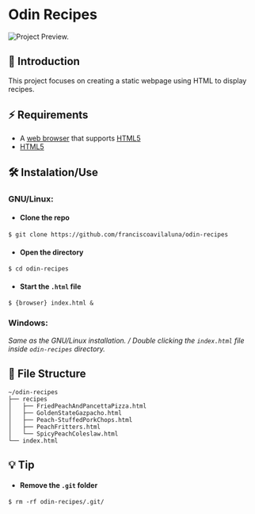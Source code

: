 # Odin Recipes

![Project Preview.](/git-images/img01 "This is a sample image.")


## 📖 Introduction
This project focuses on creating a static webpage using HTML to display recipes.

## ⚡️ Requirements
- A [web browser](https://en.wikipedia.org/wiki/Web_browser) that supports [HTML5](https://en.wikipedia.org/wiki/HTML5)
- [HTML5](https://en.wikipedia.org/wiki/HTML5)

## 🛠 Instalation/Use

### GNU/Linux:
* #### Clone the repo
`$ git clone https://github.com/franciscoavilaluna/odin-recipes`
* #### Open the directory
`$ cd odin-recipes`

* #### Start the `.html` file
`$ {browser} index.html &`

### Windows:
_Same as the GNU/Linux installation. / Double clicking the `index.html` file inside `odin-recipes` directory._

## 📂 File Structure

```
~/odin-recipes
├── recipes
│   ├── FriedPeachAndPancettaPizza.html
│   ├── GoldenStateGazpacho.html
│   ├── Peach-StuffedPorkChops.html
│   ├── PeachFritters.html
│   └── SpicyPeachColeslaw.html
└── index.html
```

## 💡 Tip
* #### Remove the `.git` folder
`$ rm -rf odin-recipes/.git/`
